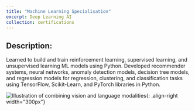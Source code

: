 ```yaml
---
title: "Machine Learning Specialisation"
excerpt: Deep Learning AI
collection: certifications
---
```


## Description:

Learned to build and train reinforcement learning, supervised learning, and unsupervised learning ML models using Python. 
Developed recommender systems, neural networks, anomaly detection models, decision tree models, and regression models for regression, clustering, and classification tasks using TensorFlow, Scikit-Learn, and PyTorch libraries in Python.

![Illustration of combining vision and language modalities](images/foo-bar-identity.jpg){: .align-right width="300px"}
